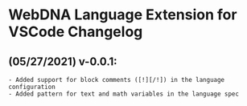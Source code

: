 # WebDNA Language Extension for VSCode Changelog

## (05/27/2021) v-0.0.1:
    - Added support for block comments ([!][/!]) in the language configuration
    - Added pattern for text and math variables in the language spec
